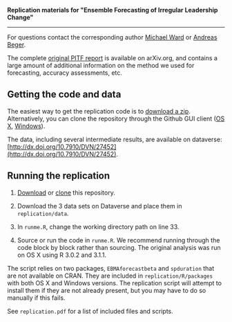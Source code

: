 **Replication materials for "Ensemble Forecasting of Irregular Leadership Change"**
***

For questions contact the corresponding author [Michael Ward](mailto:michael.d.ward@duke.edu) or [Andreas Beger](andreas.beger@duke.edu).

The complete [original PITF report](http://arxiv.org/abs/1409.7105) is available on arXiv.org, and contains a large amount of additional information on the method we used for forecasting, accuracy assessments, etc.

<!---
Citation:

Beger, Andreas, Cassy L. Dorff, and Michael D. Ward, 2014, "Ensemble Forecasting of Irregular Regime Change," Research & Politics.

    @article{beger2014ensemble,
      title={Ensemble Forecasting of Irregular Leadership Changes},
      author={Beger, Andreas, Dorff, Cassy L., Ward, Michael D.},
      journal={Research \& Politics},
      year={2014},
      volume={},
      issue={},
      pages={}
    }    
   -->

Getting the code and data
-----

The easiest way to get the replication code is to [download a zip](https://github.com/andybega/rap-ensemble-forecasting/archive/master.zip). Alternatively, you can clone the repository through the Github GUI client ([OS X](https://mac.github.com/), [Windows](https://windows.github.com/)).

The data, including several intermediate results, are available on dataverse: [http://dx.doi.org/10.7910/DVN/27452](http://dx.doi.org/10.7910/DVN/27452).


Running the replication
-----

1. [Download](https://github.com/andybega/rap-ensemble-forecasting/archive/master.zip) or [clone](github-mac://openRepo/https://github.com/andybega/rap-ensemble-forecasting) this repository. 

2. Download the 3 data sets on Dataverse []() and place them in `replication/data`.

3. In `runme.R`, change the working directory path on line 33.

4. Source or run the code in `runme.R`. We recommend running through the code block by block rather than sourcing. The original analysis was run on OS X using R 3.0.2 and 3.1.1.

The script relies on two packages, `EBMAforecastbeta` and `spduration` that are not available on CRAN. They are included in `replication/R/packages` with both OS X and Windows versions. The replication script will attempt to install them if they are not already present, but you may have to do so manually if this fails.

See `replication.pdf` for a list of included files and scripts.